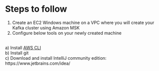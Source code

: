 # Steps to follow

1. Create an EC2 Windows machine on a VPC where you will create your Kafka cluster using Amazon MSK
2. Configure below tools on your newly created machine
<br />
a) Install <a href="https://aws.amazon.com/cli/">AWS CLI</a>
<br />
b) Install git
<br />
c) Download and install IntelliJ community edition: https://www.jetbrains.com/idea/

 
